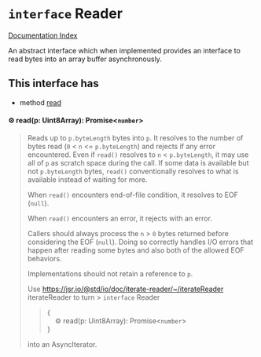 # `interface` Reader

[Documentation Index](../README.md)

An abstract interface which when implemented provides an interface to read
bytes into an array buffer asynchronously.

## This interface has

- method [read](#-readp-uint8array-promisenumber)


#### ⚙ read(p: Uint8Array): Promise\<`number`>

> Reads up to `p.byteLength` bytes into `p`. It resolves to the number of
> bytes read (`0` < `n` <= `p.byteLength`) and rejects if any error
> encountered. Even if `read()` resolves to `n` < `p.byteLength`, it may
> use all of `p` as scratch space during the call. If some data is
> available but not `p.byteLength` bytes, `read()` conventionally resolves
> to what is available instead of waiting for more.
> 
> When `read()` encounters end-of-file condition, it resolves to EOF
> (`null`).
> 
> When `read()` encounters an error, it rejects with an error.
> 
> Callers should always process the `n` > `0` bytes returned before
> considering the EOF (`null`). Doing so correctly handles I/O errors that
> happen after reading some bytes and also both of the allowed EOF
> behaviors.
> 
> Implementations should not retain a reference to `p`.
> 
> Use
> https://jsr.io/@std/io/doc/iterate-reader/~/iterateReader iterateReader
> to turn > `interface` Reader<br>
>> {<br>
>> &nbsp; &nbsp; ⚙ read(p: Uint8Array): Promise\<`number`><br>
>> }
> 
>  into an AsyncIterator.



